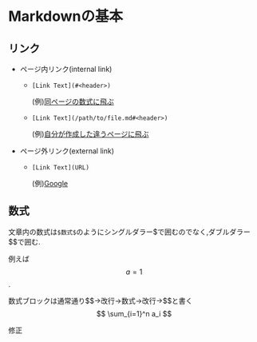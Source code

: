 # Markdownの基本

## リンク

* ページ内リンク(internal link)

  * `[Link Text](#<header>)`

    (例)[同ページの数式に飛ぶ](#数式)

  * `[Link Text](/path/to/file.md#<header>)`

    (例)[自分が作成した違うページに飛ぶ](toygitbook.md#使用可能な主な機能)

* ページ外リンク(external link)

  * `[Link Text](URL)`

    (例)[Google](https://www.google.com/)

## 数式

文章内の数式は`$数式$`のようにシングルダラー\$で囲むのでなく,ダブルダラー\$\$で囲む.

例えば$$a=1$$.

数式ブロックは通常通り\$\$→改行→数式→改行→\$\$と書く
$$
\sum_{i=1}^n a_i
$$

修正

